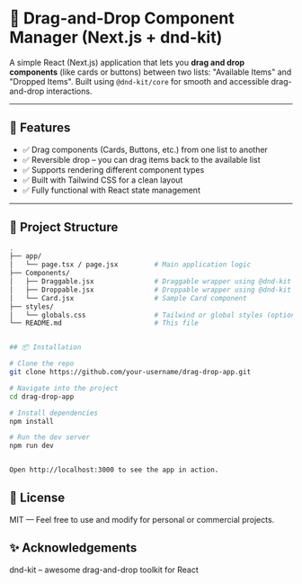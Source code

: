 # 🧩 Drag-and-Drop Component Manager (Next.js + dnd-kit)

A simple React (Next.js) application that lets you **drag and drop components** (like cards or buttons) between two lists: "Available Items" and "Dropped Items". Built using `@dnd-kit/core` for smooth and accessible drag-and-drop interactions.

---

## 🚀 Features

- ✅ Drag components (Cards, Buttons, etc.) from one list to another
- ✅ Reversible drop – you can drag items back to the available list
- ✅ Supports rendering different component types
- ✅ Built with Tailwind CSS for a clean layout
- ✅ Fully functional with React state management

---

## 📁 Project Structure

```bash
.
├── app/
│   └── page.tsx / page.jsx         # Main application logic
├── Components/
│   ├── Draggable.jsx               # Draggable wrapper using @dnd-kit
│   ├── Droppable.jsx               # Droppable wrapper using @dnd-kit
│   └── Card.jsx                    # Sample Card component
├── styles/
│   └── globals.css                 # Tailwind or global styles (optional)
└── README.md                       # This file


## 📦 Installation

# Clone the repo
git clone https://github.com/your-username/drag-drop-app.git

# Navigate into the project
cd drag-drop-app

# Install dependencies
npm install

# Run the dev server
npm run dev


Open http://localhost:3000 to see the app in action.
```

## 📄 License

MIT — Feel free to use and modify for personal or commercial projects.

## ✨ Acknowledgements

dnd-kit – awesome drag-and-drop toolkit for React
